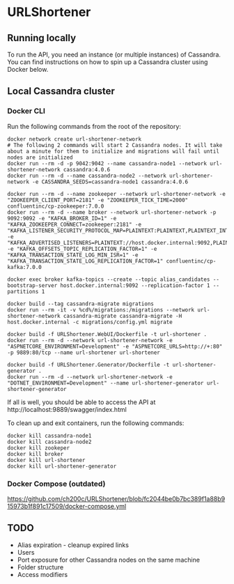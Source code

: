 # URLShortener

## Running locally

To run the API, you need an instance (or multiple instances) of Cassandra. You can find instructions on how to spin up a Cassandra cluster using Docker below.

## Local Cassandra cluster
### Docker CLI

Run the following commands from the root of the repository:

```
docker network create url-shortener-network
# The following 2 commands will start 2 Cassandra nodes. It will take about a minute for them to initialize and migrations will fail until nodes are initialized
docker run --rm -d -p 9042:9042 --name cassandra-node1 --network url-shortener-network cassandra:4.0.6
docker run --rm -d --name cassandra-node2 --network url-shortener-network -e CASSANDRA_SEEDS=cassandra-node1 cassandra:4.0.6

docker run --rm -d --name zookeeper --network url-shortener-network -e "ZOOKEEPER_CLIENT_PORT=2181" -e "ZOOKEEPER_TICK_TIME=2000" confluentinc/cp-zookeeper:7.0.0
docker run --rm -d --name broker --network url-shortener-network -p 9092:9092 -e "KAFKA_BROKER_ID=1" -e "KAFKA_ZOOKEEPER_CONNECT=zookeeper:2181" -e "KAFKA_LISTENER_SECURITY_PROTOCOL_MAP=PLAINTEXT:PLAINTEXT,PLAINTEXT_INTERNAL:PLAINTEXT" -e "KAFKA_ADVERTISED_LISTENERS=PLAINTEXT://host.docker.internal:9092,PLAINTEXT_INTERNAL://broker:29092" -e "KAFKA_OFFSETS_TOPIC_REPLICATION_FACTOR=1" -e "KAFKA_TRANSACTION_STATE_LOG_MIN_ISR=1" -e "KAFKA_TRANSACTION_STATE_LOG_REPLICATION_FACTOR=1" confluentinc/cp-kafka:7.0.0

docker exec broker kafka-topics --create --topic alias_candidates --bootstrap-server host.docker.internal:9092 --replication-factor 1 --partitions 1

docker build --tag cassandra-migrate migrations
docker run --rm -it -v %cd%/migrations:/migrations --network url-shortener-network cassandra-migrate cassandra-migrate -H host.docker.internal -c migrations/config.yml migrate

docker build -f URLShortener.WebUI/Dockerfile -t url-shortener .
docker run --rm -d --network url-shortener-network -e "ASPNETCORE_ENVIRONMENT=Development" -e "ASPNETCORE_URLS=http://+:80" -p 9889:80/tcp --name url-shortener url-shortener

docker build -f URLShortener.Generator/Dockerfile -t url-shortener-generator .
docker run --rm -d --network url-shortener-network -e "DOTNET_ENVIRONMENT=Development" --name url-shortener-generator url-shortener-generator
```

If all is well, you should be able to access the API at http://localhost:9889/swagger/index.html

To clean up and exit containers, run the following commands:
```
docker kill cassandra-node1
docker kill cassandra-node2
docker kill zookeper
docker kill broker
docker kill url-shortener
docker kill url-shortener-generator
```

### Docker Compose (outdated)
https://github.com/ch200c/URLShortener/blob/fc2044be0b7bc389f1a88b915973b1f891c17509/docker-compose.yml


## TODO
- Alias expiration - cleanup expired links
- Users
- Port exposure for other Cassandra nodes on the same machine
- Folder structure
- Access modifiers

